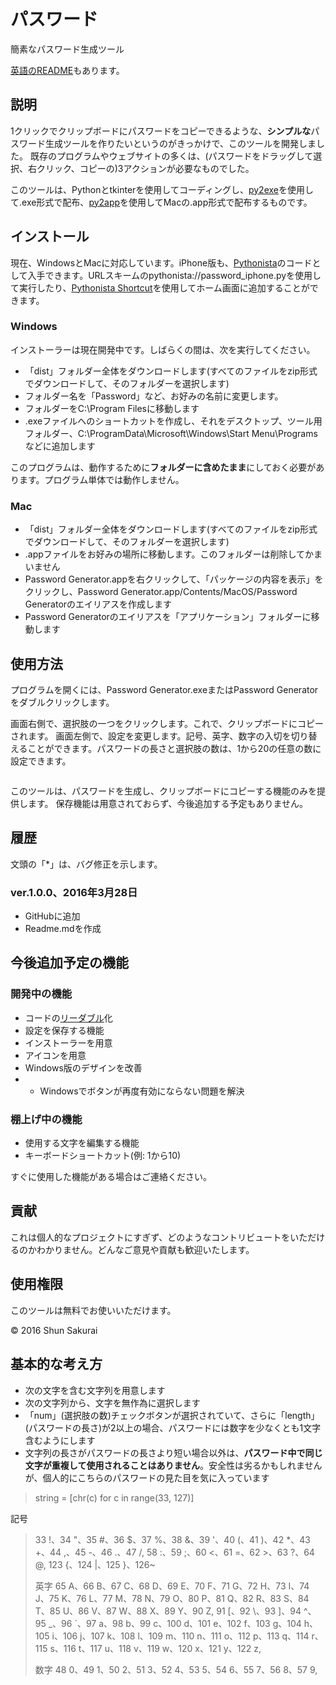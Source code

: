 ﻿# パスワード
簡素なパスワード生成ツール

[英語のREADME](https://github.com/ShunSakurai/password/blob/master/README.md)もあります。

## 説明
1クリックでクリップボードにパスワードをコピーできるような、**シンプルな**パスワード生成ツールを作りたいというのがきっかけで、このツールを開発しました。
既存のプログラムやウェブサイトの多くは、(パスワードをドラッグして選択、右クリック、コピーの)3アクションが必要なものでした。

このツールは、Pythonとtkinterを使用してコーディングし、[py2exe](http://www.py2exe.org/)を使用して.exe形式で配布、[py2app](https://pythonhosted.org/py2app/)を使用してMacの.app形式で配布するものです。

## インストール
現在、WindowsとMacに対応しています。iPhone版も、[Pythonista](http://omz-software.com/pythonista/)のコードとして入手できます。URLスキームのpythonista://password_iphone.pyを使用して実行したり、[Pythonista Shortcut](http://omz-software.com/pythonista/shortcut/)を使用してホーム画面に追加することができます。

### Windows
インストーラーは現在開発中です。しばらくの間は、次を実行してください。

- 「dist」フォルダー全体をダウンロードします(すべてのファイルをzip形式でダウンロードして、そのフォルダーを選択します)
- フォルダー名を「Password」など、お好みの名前に変更します。
- フォルダーをC:\Program Filesに移動します
- .exeファイルへのショートカットを作成し、それをデスクトップ、ツール用フォルダー、C:\ProgramData\Microsoft\Windows\Start Menu\Programsなどに追加します

このプログラムは、動作するために**フォルダーに含めたまま**にしておく必要があります。プログラム単体では動作しません。

### Mac
- 「dist」フォルダー全体をダウンロードします(すべてのファイルをzip形式でダウンロードして、そのフォルダーを選択します)
- .appファイルをお好みの場所に移動します。このフォルダーは削除してかまいません
- Password Generator.appを右クリックして、「パッケージの内容を表示」をクリックし、Password Generator.app/Contents/MacOS/Password Generatorのエイリアスを作成します
- Password Generatorのエイリアスを「アプリケーション」フォルダーに移動します

## 使用方法
プログラムを開くには、Password Generator.exeまたはPassword Generatorをダブルクリックします。

画面右側で、選択肢の一つをクリックします。これで、クリップボードにコピーされます。
画面左側で、設定を変更します。記号、英字、数字の入切を切り替えることができます。パスワードの長さと選択肢の数は、1から20の任意の数に設定できます。

![]()

このツールは、パスワードを生成し、クリップボードにコピーする機能のみを提供します。
保存機能は用意されておらず、今後追加する予定もありません。

## 履歴

文頭の「*」は、バグ修正を示します。

### ver.1.0.0、2016年3月28日
- GitHubに追加
- Readme.mdを作成

## 今後追加予定の機能
### 開発中の機能
- コードの[リーダブル](http://www.amazon.co.jp/dp/4873115655)化
- 設定を保存する機能
- インストーラーを用意
- アイコンを用意
- Windows版のデザインを改善
- * Windowsでボタンが再度有効にならない問題を解決

### 棚上げ中の機能
- 使用する文字を編集する機能
- キーボードショートカット(例: 1から10)

すぐに使用した機能がある場合はご連絡ください。

## 貢献
これは個人的なプロジェクトにすぎず、どのようなコントリビュートをいただけるのかわかりません。どんなご意見や貢献も歓迎いたします。

## 使用権限
このツールは無料でお使いいただけます。

© 2016 Shun Sakurai

## 基本的な考え方
- 次の文字を含む文字列を用意します
- 次の文字列から、文字を無作為に選択します
- 「num」(選択肢の数)チェックボタンが選択されていて、さらに「length」(パスワードの長さ)が2以上の場合、パスワードには数字を少なくとも1文字含むようにします
- 文字列の長さがパスワードの長さより短い場合以外は、**パスワード中で同じ文字が重複して使用されることはありません**。安全性は劣るかもしれませんが、個人的にこちらのパスワードの見た目を気に入っています

> string = [chr(c) for c in range(33, 127)]
>
記号
> 33 !、34 "、35 #、36 $、37 %、38 &、39 '、40 (、41 )、42 *、43 +、44 ,、45 -、46 .、47 /,
> 58 :、59 ;、60 <、61 =、62 >、63 ?、64 @,
> 123 {、124 |、125 }、126~
>
> 英字
> 65 A、66 B、67 C、68 D、69 E、70 F、71 G、72 H、73 I、74 J、75 K、76 L、77 M、78 N、79 O、80 P、81 Q、82 R、83 S、84 T、85 U、86 V、87 W、88 X、89 Y、90 Z,
> 91 [、92 \、93 ]、94 ^、95 _、96 `、97 a、98 b、99 c、100 d、101 e、102 f、103 g、104 h、105 i、106 j、107 k、108 l、109 m、110 n、111 o、112 p、113 q、114 r、115 s、116 t、117 u、118 v、119 w、120 x、121 y、122 z,
>
> 数字
> 48 0、49 1、50 2、51 3、52 4、53 5、54 6、55 7、56 8、57 9,

